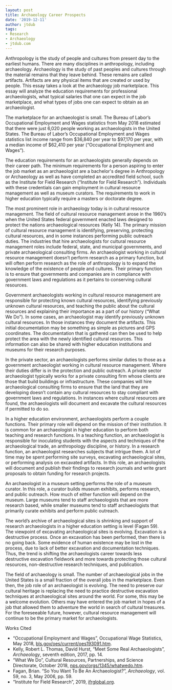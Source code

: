 ```yaml
---
layout: post
title: Archaeology Career Prospects
date: '2019-12-11'
author: jtdub
tags:
- Research
- Archaeology
- jtdub.com
---
```


Anthropology is the study of people and cultures from present day to the earliest humans. There are many disciplines in anthropology, including archaeology. Archaeology is the study of past peoples and cultures through the material remains that they leave behind. These remains are called artifacts. Artifacts are any physical items that are created or used by people. This essay takes a look at the archaeology job marketplace. This essay will analyze the education requirements for professional archaeologists, what typical salaries that one can expect in the job marketplace, and what types of jobs one can expect to obtain as an archaeologist.

The marketplace for an archaeologist is small. The Bureau of Labor’s Occupational Employment and Wages statistics from May 2018 estimated that there were just 6,020 people working as archaeologists in the United States. The Bureau of Labor’s Occupational Employment and Wages statistics list income range from $36,840 per year to $97,170 per year, with a median income of $62,410 per year (“Occupational Employment and Wages”).

The education requirements for an archaeologists generally depends on their career path. The minimum requirements for a person aspiring to enter the job market as an archaeologist are a bachelor's degree in Anthropology or Archaeology as well as have completed an accredited field school, such as the Institute for Field Research (“Institute for Field Research”). Individuals with these credentials can gain employment in cultural resource management as well as museum curators. The requirements to work in higher education typically require a masters or doctorate degree.

The most prominent role in archaeology today is in cultural resource management. The field of cultural resource management arose in the 1960’s when the United States federal government enacted laws designed to protect the nations archaeological resources (Kelly 14). The primary mission of cultural resource management is identifying, preserving, protecting cultural resources, and in some instances performing public outreach duties. The industries that hire archaeologists for cultural resource management roles include federal, state, and municipal governments, and private archaeological consulting firms. An archaeologist working in cultural resource management doesn’t perform research as a primary function, but will often perform research as the role of anthropology is to expand the knowledge of the existence of people and cultures. Their primary function is to ensure that governments and companies are in compliance with government laws and regulations as it pertains to conserving cultural resources.

Government archaeologists working in cultural resource management are responsible for protecting known cultural resources, identifying previously unknown cultural resources, and teaching the public about the cultural resources and explaining their importance as a part of our history (“What We Do”). In some cases, an archaeologist may identify previously unknown cultural resources. In those instances they document the artifacts. This initial documentation may be something as simple as pictures and GPS coordinates. The documentation that is gathered can then be used to help protect the area with the newly identified cultural resources. This information can also be shared with higher education institutions and museums for their research purposes.

In the private sector, an archaeologists performs similar duties to those as a government archaeologist working in cultural resource management. Where their duties differ is in the protection and public outreach. A private sector archaeologist typically works for a private consulting firm whose clients are those that build buildings or infrastructure. These companies will hire archaeological consulting firms to ensure that the land that they are developing doesn’t contain any cultural resources to stay compliant with government laws and regulations. In instances where cultural resources are found, the archaeologists will document and excavate the cultural resources if permitted to do so.

In a higher education environment, archaeologists perform a couple functions. Their primary role will depend on the mission of their institution. It is common for an archaeologist in higher education to perform both teaching and research functions. In a teaching function, an archaeologist is responsible for inoculating students with the aspects and techniques of the archaeological trade, an anthropology discipline, or history. In a research function, an archaeologist researches subjects that intrigue them. A lot of time may be spent performing site surveys, excavating archaeological sites, or performing analysis on excavated artifacts. In this role, an archaeologists will document and publish their findings to research journals and write grant proposals to obtain funding for research projects.

An archaeologist in a museum setting performs the role of a museum curator. In this role, a curator builds museum exhibits, performs research, and public outreach. How much of either function will depend on the museum. Large museums tend to staff archaeologists that are more research based, while smaller museums tend to staff archaeologists that primarily curate exhibits and perform public outreach.

The world’s archive of archaeological sites is shrinking and support of research archaeologists in a higher education setting is level (Fagan 59). The viewpoint of excavating archaeological sites is evolving. Excavation is a destructive process. Once an excavation has been performed, then there is no going back. Some evidence of human existence may be lost in the process, due to lack of better excavation and documentation techniques. Thus, the trend is shifting the archaeologists career towards less destructive excavation fieldwork and more towards protecting those cultural resources, non-destructive research techniques, and publication.

The field of archaeology is small. The number of archaeological jobs in the United States is a small fraction of the overall jobs in the marketplace. Even then, the job role of an archaeologist is evolving. The need to preserve our cultural heritage is replacing the need to practice destructive excavation techniques at archaeological sites around the world. For some, this may be a welcome evolution. Others may have entered the job market in hopes of a job that allowed them to adventure the world in search of cultural treasures. For the foreseeable future, however, cultural resource management will continue to be the primary market for archaeologists.

Works Cited
- “Occupational Employment and Wages”, Occupational Wage Statistics, May 2018, [bls.gov/oes/current/oes193091.htm](http://bls.gov/oes/current/oes193091.htm).
- Kelly, Robert L. Thomas, David Hurst, “Meet Some Real Archaeologists”, *Archaeology*, seventh edition, 2017, pp. 14.
- “What We Do”, Cultural Resources, Partnerships, and Science Directorate, October 2018, [nps.gov/orgs/1345/whatwedo.htm](http://nps.gov/orgs/1345/whatwedo.htm).
- Fagan, Brian. “So You Want To Be An Archaeologist?”, *Archaeology*, vol. 59, no. 3, May 2006, pp. 59.
- “Institute for Field Research”, 2019, [ifrglobal.org](http://ifrglobal.org/).
